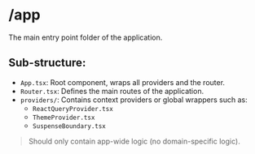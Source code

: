 # /app

The main entry point folder of the application.

## Sub-structure:
- `App.tsx`: Root component, wraps all providers and the router.
- `Router.tsx`: Defines the main routes of the application.
- `providers/`: Contains context providers or global wrappers such as:
  - `ReactQueryProvider.tsx`
  - `ThemeProvider.tsx`
  - `SuspenseBoundary.tsx`

> Should only contain app-wide logic (no domain-specific logic).
